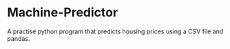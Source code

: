 # Machine-Predictor
A practise python program that predicts housing prices using a CSV file and pandas.
